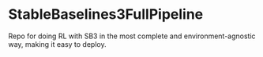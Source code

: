 # StableBaselines3FullPipeline
Repo for doing RL with SB3 in the most complete and environment-agnostic way, making it easy to deploy.
